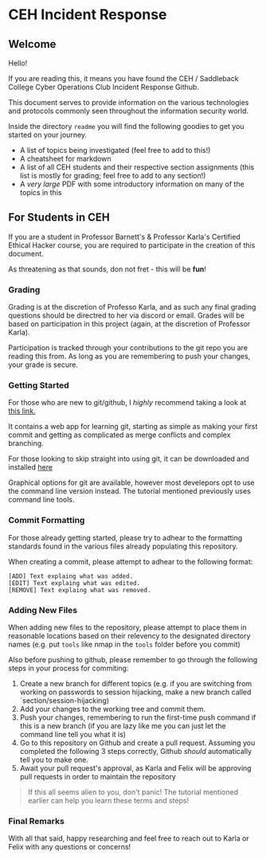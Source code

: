 # CEH Incident Response

## Welcome

Hello!  

If you are reading this, it means you have found the CEH / Saddleback College Cyber Operations Club Incident Response Github.

This document serves to provide information on the various technologies and protocols commonly seen throughout the information security world. 

Inside the directory `readme` you will find the following goodies to get you started on your journey.

- A list of topics being investigated (feel free to add to this!)
- A cheatsheet for markdown
- A list of all CEH students and their respective section assignments (this list is mostly for grading; feel free to add to any section!)
- A *very large* PDF with some introductory information on many of the topics in this 


## For Students in CEH

If you are a student in Professor Barnett's & Professor Karla's Certified Ethical Hacker course, you are required to participate in the creation of this document. 

As threatening as that sounds, don not fret - this will be **fun**!

### Grading

Grading is at the discretion of Professo Karla, and as such any final grading questions should be directred to her via discord or email. Grades will be based on participation in this project (again, at the discretion of Professor Karla).

Participation is tracked through your contributions to the git repo you are reading this from. As long as you are remembering to push your changes, your grade is secure.

### Getting Started

For those who are new to git/github, I *highly* recommend taking a look at [this link.](https://learngitbranching.js.org/?locale=en_US)

It contains a web app for learning git, starting as simple as making your first commit and getting as complicated as merge conflicts and complex branching.

For those looking to skip straight into using git, it can be downloaded and installed [here](https://git-scm.com/downloads)

Graphical options for git are available, however most develepors opt to use the command line version instead. The tutorial mentioned previously uses command line tools.

### Commit Formatting 

For those already getting started, please try to adhear to the formatting standards found in the various files already populating this repository.

When creating a commit, please attempt to adhear to the following format: 

```
[ADD] Text explaing what was added.
[EDIT] Text explaing what was edited.
[REMOVE] Text explaing what was removed.
```

### Adding New Files

When adding new files to the repository, please attempt to place them in reasonable locations based on their relevency to the designated directory names (e.g. put `tools` like nmap in the `tools` folder before you commit)

Also before pushing to github, please remember to go through the following steps in your process for commiting:

1. Create a new branch for different topics (e.g. if you are switching from working on passwords to session hijacking, make a new branch called `section/session-hijacking)
2. Add your changes to the working tree and commit them.
3. Push your changes, remembering to run the first-time push command if this is a new branch (if you are lazy like me you can just let the command line tell you what it is)
4. Go to this repository on Github and create a pull request. Assuming you completed the following 3 steps correctly, Github *should* automatically tell you to make one. 
5. Await your pull request's approval, as Karla and Felix will be approving pull requests in order to maintain the repository

>If this all seems alien to you, don't panic! The tutorial mentioned earlier can help you learn these terms and steps!

### Final Remarks

With all that said, happy researching and feel free to reach out to Karla or Felix with any questions or concerns!
